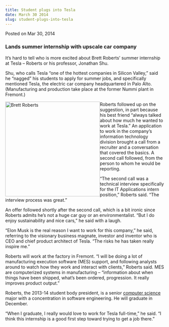 ```yaml
---
title: Student plugs into Tesla
date: March 30 2014
slug: student-plugs-into-tesla
---
```


 



<span class="date">Posted on Mar 30, 2014    </span>
<h3>Lands summer internship with upscale car company</h3>
<p>It&#x2019;s hard to tell who is more excited about Brett Roberts&#x2019;
summer internship at Tesla &#x2013; Roberts or his professor, Jonathan
Shu.</p>
<p>Shu, who calls Tesla &#x201C;one of the hottest companies in Silicon
Valley,&#x201D; said he &#x201C;nagged&#x201D; his students to apply for summer jobs,
and specifically mentioned Tesla, the electric car company
headquartered in Palo Alto. (Manufacturing and production take
place at the former Nummi plant in Fremont.)</p>
<p><img alt="Brett Roberts" src="https://news.csumb.edu/sites/default/files/65/attachments/news/images/brett_roberts_0.jpg" style="float:left; width:300px; height:300px">Roberts followed up
on the suggestion, in part because his best friend &#x201C;always talked
about how much he wanted to work at Tesla.&#x201D; An application to work
in the company&#x2019;s information technology division brought a call
from a recruiter and a conversation that covered the basics. A
second call followed, from the person to whom he would be
reporting.</img></p>
<p>&#x201C;The second call was a technical interview specifically for the
IT Applications intern position,&#x201D; Roberts said. &#x201C;The interview
process was great.&#x201D;</p>
<p>An offer followed shortly after the second call, which is a bit
ironic since Roberts admits he&#x2019;s not a huge car guy or an
environmentalist. &#x201C;But I do enjoy sustainability and nice cars,&#x201D; he
said with a laugh.</p>
<p>&#x201C;Elon Musk is the real reason I want to work for this company,&#x201D;
he said, referring to the visionary business magnate, investor and
inventor who is CEO and chief product architect of Tesla. &#x201C;The
risks he has taken really inspire me.&#x201D;</p>
<p>Roberts will work at the factory in Fremont. &#x201C;I will be doing a
lot of manufacturing execution software (MES) support, and
following analysts around to watch how they work and interact with
clients,&#x201D; Roberts said. MES are computerized systems in
manufacturing &#x2013; &#x201C;information about when things have been shipped,
what&#x2019;s been ordered, progression. It really improves product
output.&#x201D;</p>
<p>Roberts, the 2013-14 student body president, is a senior
<a href="https://itcd.csumb.edu/bs-computer-science-information-technology?utm_source=redirect&amp;utm_medium=marketing&amp;utm_campaign=redirect" rel="nofollow">computer science</a> major with a concentration in
software engineering. He will graduate in December.</p>
<p>&#x201C;When I graduate, I really would love to work for Tesla
full-time,&#x201D; he said. &#x201C;I think this internship is a good first step
toward trying to get a job there.&#x201D;</p>





```
